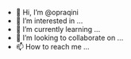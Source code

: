 - 👋 Hi, I’m @opraqini
- 👀 I’m interested in ...
- 🌱 I’m currently learning ...
- 💞️ I’m looking to collaborate on ...
- 📫 How to reach me ...

<!---
opraqini/opraqini is a ✨ special ✨ repository because its `README.md` (this file) appears on your GitHub profile.
You can click the Preview link to take a look at your changes.
--->
